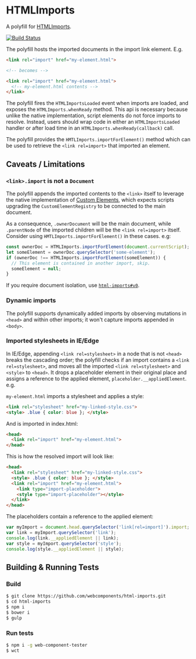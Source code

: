 # HTMLImports

A polyfill for [HTMLImports](https://www.w3.org/TR/html-imports/).

[![Build Status](https://travis-ci.org/webcomponents/html-imports.svg?branch=master)](https://travis-ci.org/webcomponents/html-imports)

The polyfill hosts the imported documents in the import link element. E.g.

```html
<link rel="import" href="my-element.html">

<!-- becomes -->

<link rel="import" href="my-element.html">
  <!-- my-element.html contents -->
</link>
```

The polyfill fires the `HTMLImportsLoaded` event when imports are loaded, and exposes the `HTMLImports.whenReady` method. This api is necessary because unlike the native implementation, script elements do not force imports to resolve. Instead, users should wrap code in either an `HTMLImportsLoaded` handler or after load time in an `HTMLImports.whenReady(callback)` call.

The polyfill provides the `HMTLImports.importForElement()` method which can be used to retrieve the `<link rel=import>` that imported an element.

## Caveats / Limitations

### `<link>.import` is not a `Document`

The polyfill appends the imported contents to the `<link>` itself to leverage the native implementation of [Custom Elements](https://www.w3.org/TR/custom-elements), which expects scripts upgrading the `CustomElementRegistry` to be connected to the main document.

As a consequence, `.ownerDocument` will be the main document, while `.parentNode` of the imported children will be the `<link rel=import>` itself. Consider using `HMTLImports.importForElement()` in these cases. e.g:

```javascript
const ownerDoc = HTMLImports.importForElement(document.currentScript);
let someElement = ownerDoc.querySelector('some-element');
if (ownerDoc !== HTMLImports.importForElement(someElement)) {
  // This element is contained in another import, skip.
  someElement = null;
}
```

If you require document isolation, use [`html-imports#v0`](https://github.com/webcomponents/html-imports/tree/v0).

### Dynamic imports

The polyfill supports dynamically added imports by observing mutations in `<head>` and within other imports; it won't capture imports appended in `<body>`.

### Imported stylesheets in IE/Edge

In IE/Edge, appending `<link rel=stylesheet>` in a node that is not `<head>` breaks the cascading order; the polyfill checks if an import contains a `<link rel=stylesheet>`, and moves all the imported `<link rel=stylesheet>` and `<style>` to `<head>`. It drops a placeholder element in their original place and assigns a reference to the applied element, `placeholder.__appliedElement`. e.g.

`my-element.html` imports a stylesheet and applies a style:

```html
<link rel="stylesheet" href="my-linked-style.css">
<style> .blue { color: blue }; </style>
```

And is imported in index.html:

```html
<head>
  <link rel="import" href="my-element.html">
</head>
```

This is how the resolved import will look like:

```html
<head>
  <link rel="stylesheet" href="my-linked-style.css">
  <style> .blue { color: blue }; </style>
  <link rel="import" href="my-element.html">
    <link type="import-placeholder">
    <style type="import-placeholder"></style>
  </link>
</head>
```

The placeholders contain a reference to the applied element:

```javascript
var myImport = document.head.querySelector('link[rel=import]').import;
var link = myImport.querySelector('link');
console.log(link.__appliedElement || link);
var style = myImport.querySelector('style');
console.log(style.__appliedElement || style);
```

## Building & Running Tests

### Build

```bash
$ git clone https://github.com/webcomponents/html-imports.git
$ cd html-imports
$ npm i
$ bower i
$ gulp
```

### Run tests

```bash
$ npm i -g web-component-tester
$ wct
```
